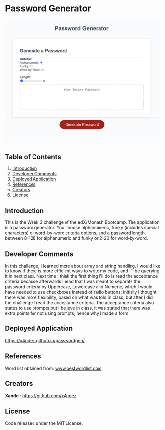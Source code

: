 # Password Generator

![Screenshot of application](./assets/screenshot.png)

## Table of Contents

1. [Introduction](#introduction)
2. [Developer Comments](#developer-comments)
3. [Deployed Application](#deployed-application)
4. [References](#references)
5. [Creators](#creators)
6. [License](#license)

## Introduction

This is the Week 3 challenge of the edX/Monash Bootcamp.  The application is a password generator.  You choose alphanumeric, funky (includes special characters) or word-by-word criteria options, and a password length between 8-128 for alphanumeric and funky or 2-20 for word-by-word.

## Developer Comments

In this challenge, I learned more about array and string handling.  I would like to know if there is more efficient ways to write my code, and I'll be querying it in next class.  Next time I think the first thing I'll do is read the acceptance criteria because afterwards I read that I was meant to separate the password criteria by Uppercase, Lowercase and Numeric, which I would have needed to use checkboxes instead of radio buttons; initially I thought there was more flexibility, based on what was told in class, but after I did the challenge I read the acceptance criteria.  The acceptance criteria also states to use prompts but I believe in class, it was stated that there was extra points for not using prompts; hence why I made a form.

## Deployed Application

<https://x4ndez.github.io/passwordgen/>

## References

Word list obtained from: www.bestwordlist.com.

## Creators

**Xande** : <https://github.com/x4ndez>

## License

Code released under the MIT License.